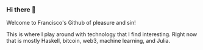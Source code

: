 ### Hi there 👋

Welcome to Francisco's Github of pleasure and sin! 

This is where I play around with technology that I find interesting. 
Right now that is mostly Haskell, bitcoin, web3, machine learning, and Julia. 

<!--
**freefrancisco/freefrancisco** is a ✨ _special_ ✨ repository because its `README.md` (this file) appears on your GitHub profile.

Here are some ideas to get you started:

- 🔭 I’m currently working on ...
- 🌱 I’m currently learning ...
- 👯 I’m looking to collaborate on ...
- 🤔 I’m looking for help with ...
- 💬 Ask me about ...
- 📫 How to reach me: ...
- 😄 Pronouns: ...
- ⚡ Fun fact: ...
-->
